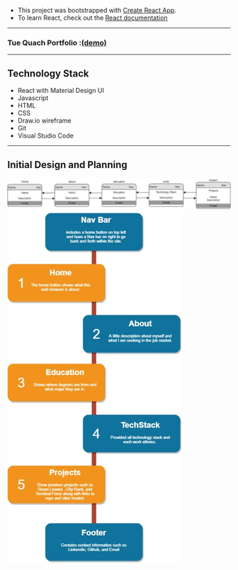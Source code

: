 - This project was bootstrapped with [Create React App](https://github.com/facebook/create-react-app).
- To learn React, check out the [React documentation](https://reactjs.org/)
------------------------------------------------------------------------------
### Tue Quach Portfolio :[(demo)](https://tuequach.herokuapp.com/)

------------------------------------------------------------------------------------------------
## Technology Stack

- React with Material Design UI
- Javascript
- HTML
- CSS
- Draw.io wireframe
- Git
- Visual Studio Code

------------------------------------------------------------------------------------------------
## Initial Design and Planning
![alt](public/img/model.jpg)
![alt](public/img/Flowchart.jpg)





